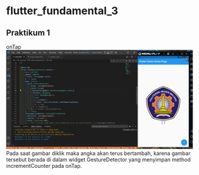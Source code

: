 # flutter_fundamental_3

## Praktikum 1

onTap
![praktikum 1.3](images/1.1.jpg)
Pada saat gambar diklik maka angka akan terus bertambah, karena gambar tersebut berada di dalam widget GestureDetector yang menyimpan method incrementCounter pada onTap.
